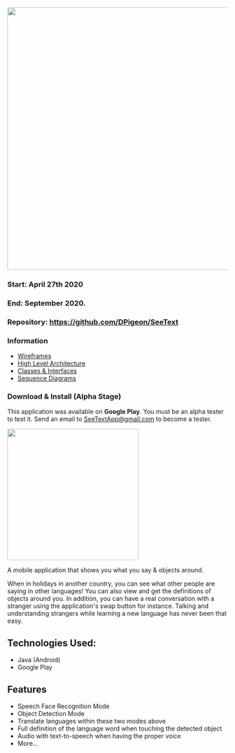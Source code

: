 <img width="600" src="https://user-images.githubusercontent.com/37888675/92421074-bed63180-f144-11ea-9db4-d28879e66321.png">

### Start: April 27th 2020
### End: September 2020.

### Repository: https://github.com/DPigeon/SeeText
### Information
- [Wireframes](https://github.com/DPigeon/SeeText/wiki/Wireframes)
- [High Level Architecture](https://github.com/DPigeon/SeeText/wiki/High-Level-Architecture)
- [Classes & Interfaces](https://github.com/DPigeon/SeeText/wiki/Classes-&-Interfaces)
- [Sequence Diagrams](https://github.com/DPigeon/SeeText/wiki/Sequence-Diagrams)

### Download & Install (Alpha Stage)
This application was available on <b>Google Play</b>. You must be an alpha tester to test it. Send an email to SeeTextApp@gmail.com to become a tester.

<img width="300" src="https://github.com/DPigeon/SeeText/blob/integration/wireframes/Demo.gif?raw=true">

A mobile application that shows you what you say & objects around.

When in holidays in another country, you can see what other people are saying in other languages! You can also view and get the definitions of objects around you. In addition, you can have a real conversation with a stranger using the application's swap button for instance. Talking and understanding strangers while learning a new language has never been that easy.

<h2>Technologies Used:</h2>

- Java (Android)
- Google Play

<h2>Features</h2>

- Speech Face Recognition Mode
- Object Detection Mode
- Translate languages within these two modes above
- Full definition of the language word when touching the detected object
- Audio with text-to-speech when having the proper voice
- More...
